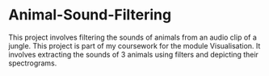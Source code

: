 # Animal-Sound-Filtering
This project involves filtering the sounds of animals from an audio clip of a jungle.
This project is part of my coursework for the module Visualisation. It involves extracting the sounds of 3 animals using filters and depicting their spectrograms.

